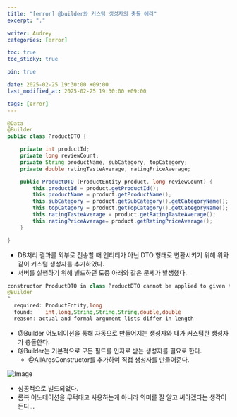 ```yaml
---
title: "[error] @builder와 커스텀 생성자의 충돌 에러"
excerpt: "."

writer: Audrey
categories: [error]

toc: true
toc_sticky: true

pin: true

date: 2025-02-25 19:30:00 +09:00
last_modified_at: 2025-02-25 19:30:00 +09:00

tags: [error]
---
```


```java
@Data
@Builder
public class ProductDTO {

    private int productId;
    private long reviewCount;
    private String productName, subCategory, topCategory;
    private double ratingTasteAverage, ratingPriceAverage;

    public ProductDTO (ProductEntity product, long reviewCount) {
        this.productId = product.getProductId();
        this.productName = product.getProductName();
        this.subCategory = product.getSubCategory().getCategoryName();
        this.topCategory = product.getTopCategory().getCategoryName();
        this.ratingTasteAverage = product.getRatingTasteAverage();
        this.ratingPriceAverage= product.getRatingPriceAverage();
    }

}
```

- DB처리 결과를 외부로 전송할 때 엔티티가 아닌 DTO 형태로 변환시키기 위해 위와 같이 커스텀 생성자를 추가하였다.
- 서버를 실행하기 위해 빌드하던 도중 아래와 같은 문제가 발생했다.

```java
constructor ProductDTO in class ProductDTO cannot be applied to given types;
@Builder
^
  required: ProductEntity,long
  found:    int,long,String,String,String,double,double
  reason: actual and formal argument lists differ in length
```

- @Builder 어노테이션을 통해 자동으로 만들어지는 생성자와 내가 커스텀한 생성자가 충돌한다.
- @Builder는 기본적으로 모든 필드를 인자로 받는 생성자를 필요로 한다.
    - @AllArgsConstructor를 추가하여 직접 생성자를 만들어준다.

![Image](https://github.com/user-attachments/assets/c1301fd0-a35a-4a32-8c4d-b633e6cc0ebd)

- 성공적으로 빌드되었다.
- 롬복 어노테이션을 무턱대고 사용하는게 아니라 의미를 잘 알고 써야겠다는 생각이 든다...